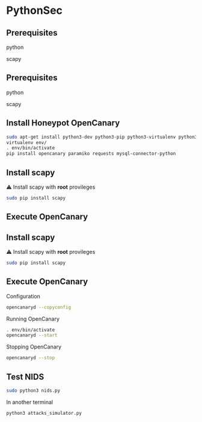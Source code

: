 # PythonSec

## Prerequisites

python

scapy
## Prerequisites

python

scapy


## Install Honeypot OpenCanary

```bash
sudo apt-get install python3-dev python3-pip python3-virtualenv python3-venv python3-scapy libssl-dev libpcap-dev
virtualenv env/
. env/bin/activate
pip install opencanary paramiko requests mysql-connector-python
```

## Install scapy

⚠️ Install scapy with **root** provileges

```bash
sudo pip install scapy
```

## Execute OpenCanary

## Install scapy

⚠️ Install scapy with **root** provileges

```bash
sudo pip install scapy
```

## Execute OpenCanary

Configuration

```bash
opencanaryd --copyconfig
```

Running OpenCanary

```bash
. env/bin/activate
opencanaryd --start
```

Stopping OpenCanary

```bash
opencanaryd --stop
```

## Test NIDS

```bash
sudo python3 nids.py
```

In another terminal

```bash
python3 attacks_simulator.py
```
